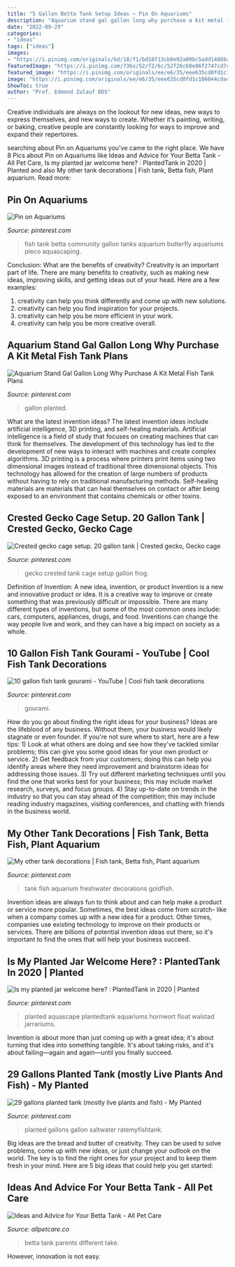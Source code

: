 ```yaml
---
title: "5 Gallon Betta Tank Setup Ideas ~ Pin On Aquariums"
description: "Aquarium stand gal gallon long why purchase a kit metal fish tank plans"
date: "2022-09-29"
categories:
- "ideas"
tags: ["ideas"]
images:
- "https://i.pinimg.com/originals/bd/18/f1/bd18f13cb0e92a00bc5add1488ba45db.jpg"
featuredImage: "https://i.pinimg.com/736x/52/f2/6c/52f26c68e96f2747cd7cf579a318503f--crested-gecko-cage-gecko-tank.jpg"
featured_image: "https://i.pinimg.com/originals/ee/e6/35/eee635cd0fd1c106044cdac65c004cf4.jpg"
image: "https://i.pinimg.com/originals/ee/e6/35/eee635cd0fd1c106044cdac65c004cf4.jpg"
ShowToc: true
author: "Prof. Edmond Zulauf DDS"
---
```



Creative individuals are always on the lookout for new ideas, new ways to express themselves, and new ways to create. Whether it’s painting, writing, or baking, creative people are constantly looking for ways to improve and expand their repertoires.

	

		
searching about Pin on Aquariums you've came to the right place. We have 8 Pics about Pin on Aquariums like Ideas and Advice for Your Betta Tank - All Pet Care, Is my planted jar welcome here? : PlantedTank in 2020 | Planted and also My other tank decorations | Fish tank, Betta fish, Plant aquarium. Read more:
		
    
## Pin On Aquariums

<img loading=lazy src="https://i.pinimg.com/736x/7c/f5/97/7cf597ed4281a1b79a1b2f1de4ff3068--betta-fish-tanks.jpg" onerror="this.onerror=null;this.src='https://tse4.mm.bing.net/th?id=OIP.aJ_5XiZIyn9cUgTZYxQ7pwHaFj&amp;pid=15.1';" alt="Pin on Aquariums">

_Source: pinterest.com_

>fish tank betta community gallon tanks aquarium butterfly aquariums pleco aquascaping. 

	

Conclusion: What are the benefits of creativity?
Creativity is an important part of life. There are many benefits to creativity, such as making new ideas, improving skills, and getting ideas out of your head. Here are a few examples: 
1. creativity can help you think differently and come up with new solutions.
2. creativity can help you find inspiration for your projects.
3. creativity can help you be more efficient in your work.
4. creativity can help you be more creative overall.

    
## Aquarium Stand Gal Gallon Long Why Purchase A Kit Metal Fish Tank Plans

<img loading=lazy src="https://i.pinimg.com/736x/f3/16/fe/f316fe89c9daa0a0adc1a17689a659a8.jpg" onerror="this.onerror=null;this.src='https://tse2.mm.bing.net/th?id=OIP.cEtCKvxbG2QgQ3SJPWHQpAHaEK&amp;pid=15.1';" alt="Aquarium Stand Gal Gallon Long Why Purchase A Kit Metal Fish Tank Plans">

_Source: pinterest.com_

>gallon planted. 

	

What are the latest invention ideas?
The latest invention ideas include artificial intelligence, 3D printing, and self-healing materials. Artificial intelligence is a field of study that focuses on creating machines that can think for themselves. The development of this technology has led to the development of new ways to interact with machines and create complex algorithms. 3D printing is a process where printers print items using two dimensional images instead of traditional three dimensional objects. This technology has allowed for the creation of large numbers of products without having to rely on traditional manufacturing methods. Self-healing materials are materials that can heal themselves on contact or after being exposed to an environment that contains chemicals or other toxins.

    
## Crested Gecko Cage Setup. 20 Gallon Tank | Crested Gecko, Gecko Cage

<img loading=lazy src="https://i.pinimg.com/736x/52/f2/6c/52f26c68e96f2747cd7cf579a318503f--crested-gecko-cage-gecko-tank.jpg" onerror="this.onerror=null;this.src='https://tse2.mm.bing.net/th?id=OIP.fqvd_0zqb-KuXVInMOp3HgHaNK&amp;pid=15.1';" alt="Crested gecko cage setup. 20 gallon tank | Crested gecko, Gecko cage">

_Source: pinterest.com_

>gecko crested tank cage setup gallon frog. 

	

Definition of Invention: A new idea, invention, or product
Invention is a new and innovative product or idea. It is a creative way to improve or create something that was previously difficult or impossible. There are many different types of inventions, but some of the most common ones include: cars, computers, appliances, drugs, and food. Inventions can change the way people live and work, and they can have a big impact on society as a whole.

    
## 10 Gallon Fish Tank Gourami - YouTube | Cool Fish Tank Decorations

<img loading=lazy src="https://i.pinimg.com/originals/bd/18/f1/bd18f13cb0e92a00bc5add1488ba45db.jpg" onerror="this.onerror=null;this.src='https://tse1.mm.bing.net/th?id=OIP.VuVW5E92iJicAES0rXtzKgHaFj&amp;pid=15.1';" alt="10 gallon fish tank gourami - YouTube | Cool fish tank decorations">

_Source: pinterest.com_

>gourami. 

	

How do you go about finding the right ideas for your business?
Ideas are the lifeblood of any business. Without them, your business would likely stagnate or even founder. If you're not sure where to start, here are a few tips: 1) Look at what others are doing and see how they've tackled similar problems; this can give you some good ideas for your own product or service. 2) Get feedback from your customers; doing this can help you identify areas where they need improvement and brainstorm ideas for addressing those issues. 3) Try out different marketing techniques until you find the one that works best for your business; this may include market research, surveys, and focus groups. 4) Stay up-to-date on trends in the industry so that you can stay ahead of the competition; this may include reading industry magazines, visiting conferences, and chatting with friends in the business world.

    
## My Other Tank Decorations | Fish Tank, Betta Fish, Plant Aquarium

<img loading=lazy src="https://i.pinimg.com/originals/ee/e6/35/eee635cd0fd1c106044cdac65c004cf4.jpg" onerror="this.onerror=null;this.src='https://tse4.mm.bing.net/th?id=OIP.qahlgBXkCXRkxLHDHZ6uBQHaJ6&amp;pid=15.1';" alt="My other tank decorations | Fish tank, Betta fish, Plant aquarium">

_Source: pinterest.com_

>tank fish aquarium freshwater decorations goldfish. 

	

Invention ideas are always fun to think about and can help make a product or service more popular. Sometimes, the best ideas come from scratch- like when a company comes up with a new idea for a product. Other times, companies use existing technology to improve on their products or services. There are billions of potential invention ideas out there, so it's important to find the ones that will help your business succeed.

    
## Is My Planted Jar Welcome Here? : PlantedTank In 2020 | Planted

<img loading=lazy src="https://i.pinimg.com/736x/f9/38/80/f938808dd369e28520c9291b3baf8e85.jpg" onerror="this.onerror=null;this.src='https://tse1.mm.bing.net/th?id=OIP.aPtPQI3TOIkBZORPKNy9qgHaPO&amp;pid=15.1';" alt="Is my planted jar welcome here? : PlantedTank in 2020 | Planted">

_Source: pinterest.com_

>planted aquascape plantedtank aquariums hornwort float walstad jarrariums. 

	

Invention is about more than just coming up with a great idea; it's about turning that idea into something tangible. It's about taking risks, and it's about failing—again and again—until you finally succeed.

    
## 29 Gallons Planted Tank (mostly Live Plants And Fish) - My Planted

<img loading=lazy src="https://i.pinimg.com/736x/28/fc/4b/28fc4bc27266d45cf55ac92745f8a139.jpg" onerror="this.onerror=null;this.src='https://tse2.mm.bing.net/th?id=OIP.b939FBLRquUBAegirioATgHaFs&amp;pid=15.1';" alt="29 gallons planted tank (mostly live plants and fish) - My Planted">

_Source: pinterest.com_

>planted gallons gallon saltwater ratemyfishtank. 

	

Big ideas are the bread and butter of creativity. They can be used to solve problems, come up with new ideas, or just change your outlook on the world. The key is to find the right ones for your project and to keep them fresh in your mind. Here are 5 big ideas that could help you get started: 

    
## Ideas And Advice For Your Betta Tank - All Pet Care

<img loading=lazy src="https://allpetcare.co/wp-content/uploads/2020/01/Betta-Tank-Ideas-10.jpg" onerror="this.onerror=null;this.src='https://tse3.mm.bing.net/th?id=OIP.KZXBt_WUKU8Vby3RJq9pgwHaFj&amp;pid=15.1';" alt="Ideas and Advice for Your Betta Tank - All Pet Care">

_Source: allpetcare.co_

>betta tank parents different take. 

	

However, innovation is not easy.

